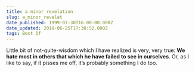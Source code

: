 ```yaml
---
title: a minor revelation
slug: a_minor_revelat
date_published: 1999-07-30T16:00:00.000Z
date_updated: 2018-06-25T17:38:52.000Z
tags: Best Of
---
```


Little bit of not-quite-wisdom which I have realized is very, very true: **We hate most in others that which he have failed to see in ourselves**. Or, as I like to say, if it pisses me off, it’s probably something I do too.

